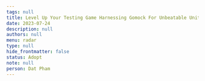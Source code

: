 ```yaml
---
tags: null
title: Level Up Your Testing Game Harnessing Gomock For Unbeatable Unit Testing In Go
date: 2023-07-24
description: null
authors: null
menu: radar
type: null
hide_frontmatter: false
status: Adopt
note: null
person: Dat Pham
---
```


